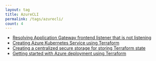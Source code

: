```yaml
---
layout: tag
title: AzureCLI
permalink: /tags/azurecli/
count: 4
---
```


- [Resolving Application Gateway frontend listener that is not listening](https://kiazhi.github.io/blog/Resolving-Application-Gateway-frontend-IP-address-that-is-not-listening/)
- [Creating Azure Kubernetes Service using Terraform](https://kiazhi.github.io/blog/Creating-Azure-Kubernetes-Service-using-Terraform/)
- [Creating a centralized secure storage for storing Terraform state](https://kiazhi.github.io/blog/Creating-a-centralized-secure-storage-for-Terraform-state/)
- [Getting started with Azure deployment using Terraform](https://kiazhi.github.io/blog/Getting-started-with-Azure-deployment-using-Terraform/)
